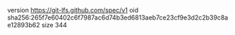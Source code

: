 version https://git-lfs.github.com/spec/v1
oid sha256:265f7e60402c6f7987ac6d74b3ed6813aeb7ce23cf9e3d2c2b39c8ae12893b62
size 344
